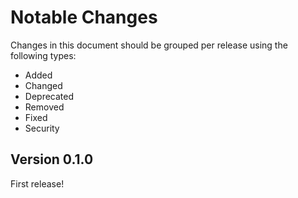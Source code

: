 # Notable Changes

Changes in this document should be grouped per release using the following types:

- Added
- Changed
- Deprecated
- Removed
- Fixed
- Security

## Version 0.1.0

First release!
